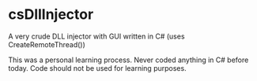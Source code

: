 # csDllInjector
A very crude DLL injector with GUI written in C# (uses CreateRemoteThread())

This was a personal learning process. Never coded anything in C# before today. Code should not be used for learning purposes.
